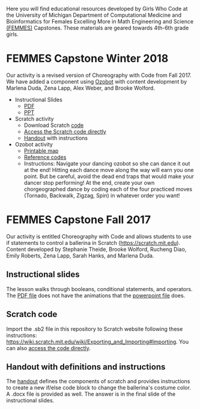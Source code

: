Here you will find educational resources developed by Girls Who Code at the University of Michigan Department of Computational Medicine and Bioinformatics for Females Excelling More in Math Engineering and Science [(FEMMES)](https://www.femmes.studentorgs.umich.edu) Capstones. These materials are geared towards 4th-6th grade girls.

# FEMMES Capstone Winter 2018

Our activity is a revised version of Choreography with Code from Fall 2017. We have added a component using [Ozobot](https://ozobot.com) with content development by Marlena Duda, Zena Lapp, Alex Weber, and Brooke Wolford.

- Instructional Slides
  * [PDF](Choreography_with_Code_FEMMES_Feb_17_2018.pdf)
  * [PPT](Choreography_with_Code_FEMMES_Feb_17_2018.pptx)
- Scratch activity
  * Download Scratch [code](Choreography_with_Code_FEMMES_Feb_2018.sb2)
  * [Access the Scratch code directly](https://scratch.mit.edu/projects/201961603/) 
  * [Handout](FEMMES_handout_Feb_2018.pdf) with instructions 
- Ozobot activity
  * [Printable map](femmes_ozomap_2.pdf)
  * [Reference codes](ozobot-ozocodes-reference.pdf)
  * Instructions: Navigate your dancing ozobot so she can dance it out at the end! Hitting each dance move along the way will earn you one point. But be careful, avoid the dead end traps that would make your dancer stop performing! At the end, create your own chorgeographed dance by coding each of the four practiced moves (Tornado, Backwalk, Zigzag, Spin) in whatever order you want!
  
# FEMMES Capstone Fall 2017

Our activity is entitled Choreography with Code and allows students to use if statements to control a ballerina in Scratch (https://scratch.mit.edu). Content developed by Stephanie Theide, Brooke Wolford, Rucheng Diao, Emily Roberts, Zena Lapp, Sarah Hanks, and Marlena Duda.

## Instructional slides 
The lesson walks through booleans, conditional statements, and operators. The [PDF file](Choreography_with_Code_FEMMES_Nov_11_2017.pdf) does not have the animations that the [powerpoint file](Choreography_with_Code_FEMMES_Nov_11_2017.pptx) does.

## Scratch code
Import the .sb2 file in this repository to Scratch website following these instructions: https://wiki.scratch.mit.edu/wiki/Exporting_and_Importing#Importing. You can also [access the code directly](https://scratch.mit.edu/projects/184623153/).

## Handout with definitions and instructions
The [handout](FEMMES_Nov11_handout.pdf) defines the components of scratch and provides instructions to create a new if/else code block to change the ballerina's costume color. A .docx file is provided as well. The answer is in the final slide of the instructional slides.
